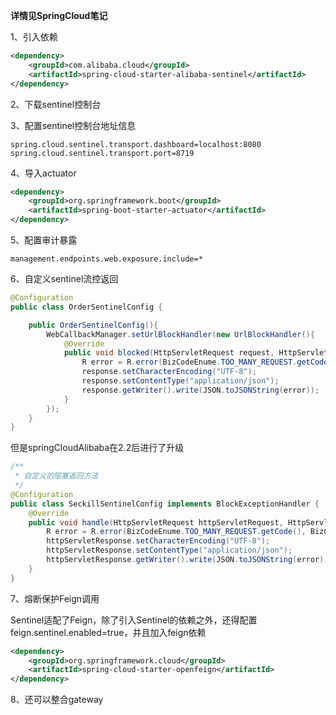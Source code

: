 **详情见SpringCloud笔记**

1、引入依赖

```xml
<dependency>
    <groupId>com.alibaba.cloud</groupId>
    <artifactId>spring-cloud-starter-alibaba-sentinel</artifactId>
</dependency>
```

2、下载sentinel控制台

3、配置sentinel控制台地址信息

```properties
spring.cloud.sentinel.transport.dashboard=localhost:8080
spring.cloud.sentinel.transport.port=8719
```

4、导入actuator

```xml
<dependency>
    <groupId>org.springframework.boot</groupId>
    <artifactId>spring-boot-starter-actuator</artifactId>
</dependency>
```

5、配置审计暴露

```properties
management.endpoints.web.exposure.include=*
```

6、自定义sentinel流控返回

```java
@Configuration
public class OrderSentinelConfig {

    public OrderSentinelConfig(){
        WebCallbackManager.setUrlBlockHandler(new UrlBlockHandler(){
            @Override
            public void blocked(HttpServletRequest request, HttpServletResponse response, BlockException ex) throws IOException {
                R error = R.error(BizCodeEnume.TOO_MANY_REQUEST.getCode(), BizCodeEnume.TOO_MANY_REQUEST.getMsg());
                response.setCharacterEncoding("UTF-8");
                response.setContentType("application/json");
                response.getWriter().write(JSON.toJSONString(error));
            }
        });
    }
}
```

但是springCloudAlibaba在2.2后进行了升级

```java
/**
 * 自定义的阻塞返回方法
 */
@Configuration
public class SeckillSentinelConfig implements BlockExceptionHandler {
    @Override
    public void handle(HttpServletRequest httpServletRequest, HttpServletResponse httpServletResponse, BlockException e) throws Exception {
        R error = R.error(BizCodeEnume.TOO_MANY_REQUEST.getCode(), BizCodeEnume.TOO_MANY_REQUEST.getMsg());
        httpServletResponse.setCharacterEncoding("UTF-8");
        httpServletResponse.setContentType("application/json");
        httpServletResponse.getWriter().write(JSON.toJSONString(error));
    }
}
```

7、熔断保护Feign调用

Sentinel适配了Feign，除了引入Sentinel的依赖之外，还得配置feign.sentinel.enabled=true，并且加入feign依赖

```xml
<dependency>
    <groupId>org.springframework.cloud</groupId>
    <artifactId>spring-cloud-starter-openfeign</artifactId>
</dependency>
```

8、还可以整合gateway
